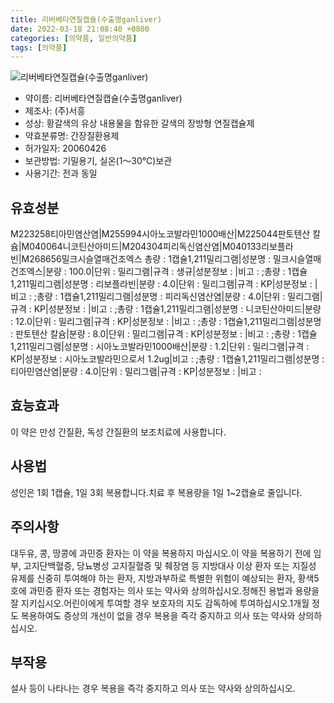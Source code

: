 ```yaml
---
title: 리버베타연질캡슐(수출명ganliver)
date: 2022-03-18 21:08:40 +0800
categories: [의약품, 일반의약품]
tags: [의약품]
---
```

![리버베타연질캡슐(수출명ganliver)](https://nedrug.mfds.go.kr/pbp/cmn/itemImageDownload/154151885634000024)

- 약이름: 리버베타연질캡슐(수출명ganliver)
- 제조사: (주)서흥
- 성상: 황갈색의 유상 내용물을 함유한 갈색의 장방형 연질캡슐제
- 약효분류명: 간장질환용제
- 허가일자: 20060426
- 보관방법: 기밀용기, 실온(1～30℃)보관
- 사용기간: 전과 동일
## 유효성분
M223258티아민염산염|M255994시아노코발라민1000배산|M225044판토텐산 칼슘|M040064니코틴산아미드|M204304피리독신염산염|M040133리보플라빈|M268656밀크시슬열매건조엑스
총량 : 1캡슐1,211밀리그램|성분명 : 밀크시슬열매건조엑스|분량 : 100.0|단위 : 밀리그램|규격 : 생규|성분정보 : |비고 : ;총량 : 1캡슐1,211밀리그램|성분명 : 리보플라빈|분량 : 4.0|단위 : 밀리그램|규격 : KP|성분정보 : |비고 : ;총량 : 1캡슐1,211밀리그램|성분명 : 피리독신염산염|분량 : 4.0|단위 : 밀리그램|규격 : KP|성분정보 : |비고 : ;총량 : 1캡슐1,211밀리그램|성분명 : 니코틴산아미드|분량 : 12.0|단위 : 밀리그램|규격 : KP|성분정보 : |비고 : ;총량 : 1캡슐1,211밀리그램|성분명 : 판토텐산 칼슘|분량 : 8.0|단위 : 밀리그램|규격 : KP|성분정보 : |비고 : ;총량 : 1캡슐1,211밀리그램|성분명 : 시아노코발라민1000배산|분량 : 1.2|단위 : 밀리그램|규격 : KP|성분정보 : 시아노코발라민으로서 1.2ug|비고 : ;총량 : 1캡슐1,211밀리그램|성분명 : 티아민염산염|분량 : 4.0|단위 : 밀리그램|규격 : KP|성분정보 : |비고 :
## 효능효과
이 약은 만성 간질환, 독성 간질환의 보조치료에 사용합니다.
## 사용법
성인은 1회 1캡슐, 1일 3회 복용합니다.치료 후 복용량을 1일 1~2캡슐로 줄입니다.
## 주의사항
대두유, 콩, 땅콩에 과민증 환자는 이 약을 복용하지 마십시오.이 약을 복용하기 전에 임부, 고지단백혈증, 당뇨병성 고지질혈증 및 췌장염 등 지방대사 이상 환자 또는 지질성 유제를 신중히 투여해야 하는 환자, 지방과부하로 특별한 위험이 예상되는 환자, 황색5호에 과민증 환자 또는 경험자는 의사 또는 약사와 상의하십시오.정해진 용법과 용량을 잘 지키십시오.어린이에게 투여할 경우 보호자의 지도 감독하에 투여하십시오.1개월 정도 복용하여도 증상의 개선이 없을 경우 복용을 즉각 중지하고 의사 또는 약사와 상의하십시오.
## 부작용
설사 등이 나타나는 경우 복용을 즉각 중지하고 의사 또는 약사와 상의하십시오.
